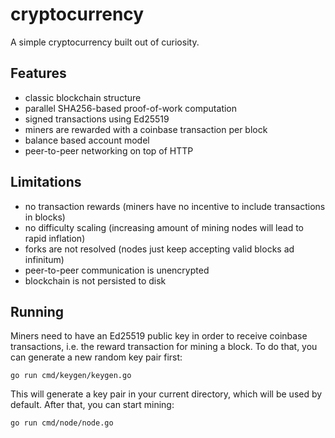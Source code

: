 # cryptocurrency

A simple cryptocurrency built out of curiosity.

## Features

- classic blockchain structure
- parallel SHA256-based proof-of-work computation
- signed transactions using Ed25519
- miners are rewarded with a coinbase transaction per block
- balance based account model
- peer-to-peer networking on top of HTTP

## Limitations

- no transaction rewards (miners have no incentive to include transactions in blocks)
- no difficulty scaling (increasing amount of mining nodes will lead to rapid inflation)
- forks are not resolved (nodes just keep accepting valid blocks ad infinitum)
- peer-to-peer communication is unencrypted
- blockchain is not persisted to disk

## Running

Miners need to have an Ed25519 public key in order to receive coinbase transactions, i.e. the reward transaction for mining a block. To do that, you can generate a new random key pair first:

```shell
go run cmd/keygen/keygen.go
```

This will generate a key pair in your current directory, which will be used by default. After that, you can start mining:

```shell
go run cmd/node/node.go
```
